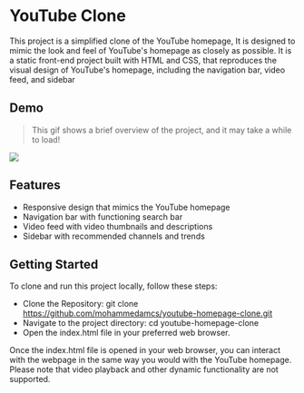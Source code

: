 # YouTube Clone
This project is a simplified clone of the YouTube homepage, 
It is designed to mimic the look and feel of YouTube's homepage as closely as possible.
It is a static front-end project built with HTML and CSS, that reproduces the visual design of YouTube's homepage, including the navigation bar, video feed, and sidebar

## Demo
> This gif shows a brief overview of the project, and it may take a while to load!
<img src ="./images/youtube-homepage-clone-demo.gif">

## Features
- Responsive design that mimics the YouTube homepage
- Navigation bar with functioning search bar
- Video feed with video thumbnails and descriptions
- Sidebar with recommended channels and trends


## Getting Started
To clone and run this project locally, follow these steps:
- Clone the Repository: git clone https://github.com/mohammedamcs/youtube-homepage-clone.git
- Navigate to the project directory: cd youtube-homepage-clone
- Open the index.html file in your preferred web browser.

Once the index.html file is opened in your web browser, you can interact with the webpage in the same way you would with the YouTube homepage. 
Please note that video playback and other dynamic functionality are not supported.
